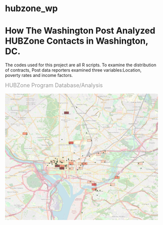 # hubzone_wp

# How The Washington Post Analyzed HUBZone Contacts in Washington, DC. 

The codes used for this project are all R scripts. To examine the distribution of contracts, Post data reporters examined three variables:Location, poverty rates and income factors. 


<span style="color: #999999; font-size: large;">HUBZone Program Database/Analysis </span><br />
<br />
<img src="https://github.com/Jdharden/washpost-hubzone_wp/blob/master/dc_grid/hubzone.png?raw=true" alt="HUBZone Top Firms"><br />
<br />
<br />
